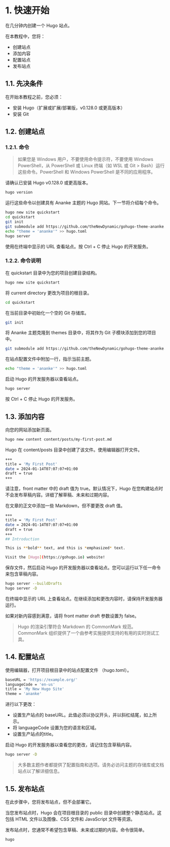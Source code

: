 # 1. 快速开始
在几分钟内创建一个 Hugo 站点。

在本教程中，您将：
- 创建站点
- 添加内容
- 配置站点
- 发布站点
  
## 1.1. 先决条件
在开始本教程之前，您必须：
- 安装 Hugo（扩展或扩展/部署版，v0.128.0 或更高版本）
- 安装 Git

## 1.2. 创建站点
### 1.2.1. 命令
> 如果您是 Windows 用户，不要使用命令提示符，不要使用 Windows PowerShell，从 PowerShell 或 Linux 终端（如 WSL 或 Git > Bash）运行这些命令。PowerShell 和 Windows PowerShell 是不同的应用程序。

请确认已安装 Hugo v0.128.0 或更高版本。
```bash
hugo version
```
运行这些命令以创建具有 Ananke 主题的 Hugo 网站。下一节将介绍每个命令。

```bash
hugo new site quickstart
cd quickstart
git init
git submodule add https://github.com/theNewDynamic/gohugo-theme-ananke.git themes/ananke
echo "theme = 'ananke'" >> hugo.toml
hugo server
```
使用在终端中显示的 URL 查看站点。按 Ctrl + C 停止 Hugo 的开发服务。

### 1.2.2. 命令说明
在 quickstart 目录中为您的项目创建目录结构。
```bash
hugo new site quickstart
```
将 current directory 更改为项目的根目录。
```bash
cd quickstart
```
在当前目录中初始化一个空的 Git 存储库。
```bash
git init
```
将 Ananke 主题克隆到 themes 目录中，将其作为 Git 子模块添加到您的项目中。
```bash
git submodule add https://github.com/theNewDynamic/gohugo-theme-ananke.git themes/ananke
```
在站点配置文件中附加一行，指示当前主题。
```bash
echo "theme = 'ananke'" >> hugo.toml
```
启动 Hugo 的开发服务器以查看站点。
```bash
hugo server
```
按 Ctrl + C 停止 Hugo 的开发服务。

## 1.3. 添加内容
向您的网站添加新页面。
```bash
hugo new content content/posts/my-first-post.md
```
Hugo 在 content/posts 目录中创建了该文件。使用编辑器打开文件。
```bash
+++
title = 'My First Post'
date = 2024-01-14T07:07:07+01:00
draft = true
+++
```
请注意，front matter 中的 draft 值为 true。默认情况下，Hugo 在您构建站点时不会发布草稿内容。详细了解草稿、未来和过期内容。

在文章的正文中添加一些 Markdown，但不要更改 draft 值。
```bash
+++
title = 'My First Post'
date = 2024-01-14T07:07:07+01:00
draft = true
+++
## Introduction

This is **bold** text, and this is *emphasized* text.

Visit the [Hugo](https://gohugo.io) website!
```
保存文件，然后启动 Hugo 的开发服务器以查看站点。您可以运行以下任一命令来包含草稿内容。

```bash
hugo server --buildDrafts
hugo server -D
```
在终端中显示的 URL 上查看站点。在继续添加和更改内容时，请保持开发服务器运行。

如果对新内容感到满意，请将 front matter draft 参数设置为 false。

> Hugo 的渲染引擎符合 Markdown 的 CommonMark 规范。CommonMark 组织提供了一个由参考实施提供支持的有用的实时测试工具。

## 1.4. 配置站点
使用编辑器，打开项目根目录中的站点配置文件 （hugo.toml）。
```bash
baseURL = 'https://example.org/'
languageCode = 'en-us'
title = 'My New Hugo Site'
theme = 'ananke'
```
进行以下更改：
- 设置生产站点的 baseURL。此值必须以协议开头，并以斜杠结尾，如上所示。
- 将 languageCode 设置为您的语言和区域。
- 设置生产站点的title。

启动 Hugo 的开发服务器以查看您的更改，请记住包含草稿内容。
```bash
hugo server -D
```

> 大多数主题作者都提供了配置指南和选项。请务必访问主题的存储库或文档站点以了解详细信息。

## 1.5. 发布站点
在此步骤中，您将发布站点，但不会部署它。

当您发布站点时，Hugo 会在项目根目录的 public 目录中创建整个静态站点。这包括 HTML 文件以及图像、CSS 文件和 JavaScript 文件等资源。

发布站点时，您通常不希望包含草稿、未来或过期的内容。命令很简单。
```bash
hugo
```
